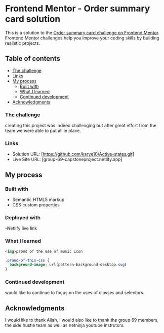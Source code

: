 # Frontend Mentor - Order summary card solution

This is a solution to the [Order summary card challenge on Frontend Mentor](https://www.frontendmentor.io/challenges/order-summary-component-QlPmajDUj). Frontend Mentor challenges help you improve your coding skills by building realistic projects. 

## Table of contents

  - [The challenge](#the-challenge)
  - [Links](#links)
- [My process](#my-process)
  - [Built with](#built-with)
  - [What I learned](#what-i-learned)
  - [Continued development](#continued-development)
- [Acknowledgments](#acknowledgments)


### The challenge

creating this project was indeed challenging but after great effort from the team we were able to put all in place.


### Links

- Solution URL: [https://github.com/karye10/Active-states.git]
- Live Site URL: [group-69-capstoneproject.netlify.app]

## My process

### Built with

- Semantic HTML5 markup
- CSS custom properties

### Deployed with
-Netlify live link




### What I learned

```html
<img>proud of the use of music icon
```
```css
.proud-of-this-css {
  background-image; url(pattern-background-desktop.svg)
}
```



### Continued development

would like to continue to focus on the uses of classes and selectors.



## Acknowledgments

I would like to thank Allah,
i would also like to thank the group 69 members, the side hustle team as well as netninja youtube instrutors.

